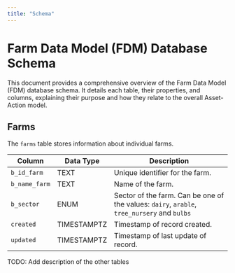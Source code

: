 ```yaml
---
title: "Schema"
---
```


# Farm Data Model (FDM) Database Schema

This document provides a comprehensive overview of the Farm Data Model (FDM) database schema. It details each table, their properties, and columns, explaining their purpose and how they relate to the overall Asset-Action model.

## Farms

The `farms` table stores information about individual farms.

| Column        | Data Type    | Description                                           |
|---------------|-------------|-------------------------------------------------------|
| `b_id_farm`   | TEXT         | Unique identifier for the farm.       |
| `b_name_farm` | TEXT         | Name of the farm.                     |
| `b_sector`    | ENUM         | Sector of the farm. Can be one of the values: `dairy`, `arable`, `tree_nursery` and `bulbs`                  |
| `created`     | TIMESTAMPTZ  | Timestamp of record created.          |
| `updated`     | TIMESTAMPTZ  | Timestamp of last update of record.    |

TODO: Add description of the other tables